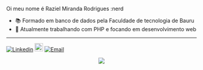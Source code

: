 Oi meu nome é Raziel Miranda Rodrigues :nerd

- 📚 Formado em banco de dados pela Faculdade de tecnologia de Bauru
- 🦏 Atualmente trabalhando com PHP e focando em desenvolvimento web

<hr color="green">

[![Linkedin](https://img.shields.io/badge/-LinkedIn-blue?style=flat&logo=Linkedin&logoColor=white)](https://www.linkedin.com/in/raziel-rodrigues-2b32b5140/)
[<img src="https://img.shields.io/github/followers/milenacarecho?label=follow&style=social" height="22" title="Follow me" />](https://github.com/RazielMiranda)
[![Email](https://img.shields.io/badge/-Outlook-c14438?style=flat&logo=Gmail&logoColor=white)](mailto:raziel.rodrigues@fatec.sp.gov.br)

<p align="center">
 <a>
  <img src="https://github-readme-stats.vercel.app/api?username=razielmiranda&show_icons=true&theme=dark" />
 </a>
</p>
